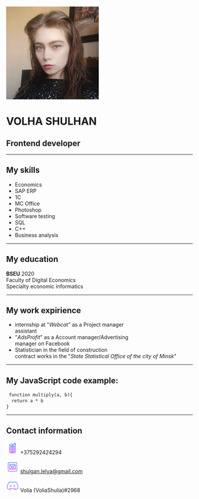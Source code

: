 ![Volha Shulhan](/img/photo.jpg)


# VOLHA SHULHAN

## Frontend developer

********

## My skills

* Economics
* SAP ERP
* 1C
* MC Office
* Photoshop
* Software testing
* SQL
* C++
* Business analysis

********

## My education

**BSEU** 2020  
Faculty of Digital Economics  
Specialty economic informatics

********

## My work expirience

* internship at "*Webcat*" as a Project manager  
assistant                                      
* "*AdsProfit*" as a Account manager/Advertising    
manager on Facebook                            
* Statistician in the field of construction    
contract works in the "*State Statistical Office* 
*of the city of Minsk*"

********

## My JavaScript code example:

     function multiply(a, b){
      return a * b
    }

********

## Contact information

![Phone](/img/icons8-сотовый-телефон-64.png)   +375292424294


![E-mail](/img/icons8-почта-64.png)  shulgan.lelya@gmail.com


![Discord](/img/icons8-discord-64.png) Volia (VoliaShulia)#2968